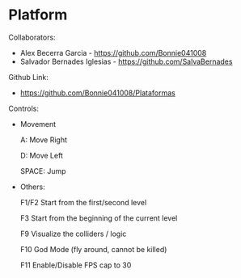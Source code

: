# Platform

Collaborators:
- Alex Becerra Garcia - https://github.com/Bonnie041008
- Salvador Bernades Iglesias - https://github.com/SalvaBernades

Github Link:
- https://github.com/Bonnie041008/Plataformas


Controls:
- Movement

    A: Move Right

    D: Move Left

    SPACE: Jump

- Others:

   F1/F2 Start from the first/second level

   F3 Start from the beginning of the current level

   F9 Visualize the colliders / logic

   F10 God Mode (fly around, cannot be killed)

   F11 Enable/Disable FPS cap to 30
